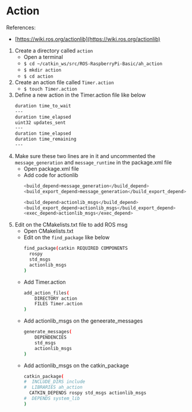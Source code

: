 # Action

References:
- [https://wiki.ros.org/actionlib](https://wiki.ros.org/actionlib)

1. Create a directory called `action`
	- Open a terminal
	- `$ cd ~/catkin_ws/src/ROS-RaspberryPi-Basic/ah_action`
	- `$ mkdir action`
	- `$ cd action`
2. Create an action file called `Timer.action`
	- `$ touch Timer.action`
3. Define a new action in the Timer.action file like below
	```sh
	duration time_to_wait
	---
	duration time_elapsed
	uint32 updates_sent
	---
	duration time_elapsed
	duration time_remaining
	---
	```
4. Make sure these two lines are in it and uncommented the `message_generation` and `message_runtime` in the package.xml file
	- Open package.xml file
	- Add code for actionlib
		```sh
		<build_depend>message_generation</build_depend>
		<build_export_depend>message_generation</build_export_depend>
		
		<build_depend>actionlib_msgs</build_depend>
		<build_export_depend>actionlib_msgs</build_export_depend>
		<exec_depend>actionlib_msgs</exec_depend>
		```
5. Edit on the CMakelists.txt file to add ROS msg
	- Open CMakelists.txt
	- Edit on the `find_package` like below
		```sh
		find_package(catkin REQUIRED COMPONENTS
		  rospy
		  std_msgs
		  actionlib_msgs
		)
		```
	- Add Timer.action
		```sh
		add_action_files(
			DIRECTORY action
			FILES Timer.action
		)
		```
	- Add actionlib_msgs on the geneerate_messages
		```sh
		generate_messages(
			DEPENDENCIES
			std_msgs
			actionlib_msgs
		)
		```
	- Add actionlib_msgs on the catkin_package
		```sh
		catkin_package(
		#  INCLUDE_DIRS include
		#  LIBRARIES ah_action
		  CATKIN_DEPENDS rospy std_msgs actionlib_msgs
		#  DEPENDS system_lib
		)
		```
